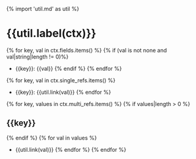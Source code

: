 {% import 'util.md' as util %}

# {{util.label(ctx)}}

{% for key, val in ctx.fields.items() %}
    {% if (val is not none and val|string|length != 0)%}
* {{key}}: {{val}} 
    {% endif %}
{% endfor %}

{% for key, val in ctx.single_refs.items() %}
* {{key}}: {{util.link(val)}}
{% endfor %}


{% for key, values in ctx.multi_refs.items() %}
{% if values|length > 0 %}
## {{key}}
{% endif %}
{% for val in values %}
* {{util.link(val)}}
{% endfor %}
{% endfor %}


